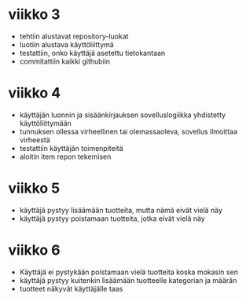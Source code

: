 # viikko 3
- tehtiin alustavat repository-luokat 
- luotiin alustava käyttöliittymä
- testattiin, onko käyttäjä asetettu tietokantaan 
- commitattiin kaikki githubiin

# viikko 4
- käyttäjän luonnin ja sisäänkirjauksen sovelluslogiikka yhdistetty käyttöliittymään 
- tunnuksen ollessa virheellinen tai olemassaoleva, sovellus ilmoittaa virheestä
- testattiin käyttäjän toimenpiteitä
- aloitin item repon tekemisen
# viikko 5
- käyttäjä pystyy lisäämään tuotteita, mutta nämä eivät vielä näy
- käyttäjä pystyy poistamaan tuotteita, jotka eivät vielä näy
# viikko 6
- Käyttäjä ei pystykään poistamaan vielä tuotteita koska mokasin sen
- käyttäjä pystyy kuitenkin lisäämään tuotteelle kategorian ja määrän 
- tuotteet näkyvät käyttäjälle taas
